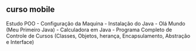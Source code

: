 ## curso mobile


 Estudo POO
    - Configuração da Maquina
    - Instalação do Java
    - Olá Mundo (Meu Primeiro Java)
    - Calculadora em Java
    - Programa Completo de Controle de Cursos (Classes, Objetos, herança, Encapsulamento, Abstração e Interface)